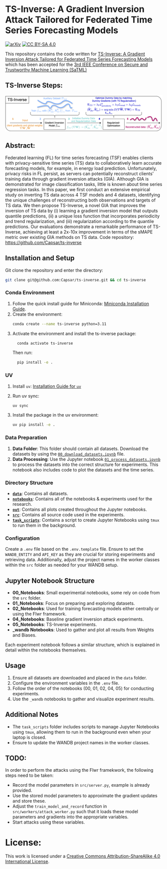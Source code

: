 # TS-Inverse: A Gradient Inversion Attack Tailored for Federated Time Series Forecasting Models

[![arXiv](https://img.shields.io/badge/arXiv-2503.20952-b31b1b.svg)](https://arxiv.org/abs/2503.20952)
[![CC BY-SA 4.0][cc-by-sa-shield]][cc-by-sa]
<!-- [![SaTML](https://img.shields.io/badge/SaTML-2503.20952-115bab.svg)](https://arxiv.org/abs/2503.20952) -->

This repository contains the code written for [TS-Inverse: A Gradient Inversion Attack Tailored for Federated Time Series Forecasting Models](https://arxiv.org/abs/2503.20952) which has been accepted for the [3rd IEEE Conference on Secure and Trustworthy Machine Learning (SaTML)](https://satml.org/)

## TS-Inverse Steps:

![TS-Inverse](images/ts-inverse_framework.png)

## Abstract:

Federated learning (FL) for time series forecasting (TSF) enables clients with privacy-sensitive time series (TS) data to collaboratively learn accurate forecasting models, for example, in energy load prediction. Unfortunately, privacy risks in FL persist, as servers can potentially reconstruct clients' training data through gradient inversion attacks (GIA). Although GIA is demonstrated for image classification tasks, little is known about time series regression tasks. In this paper, we first conduct an extensive empirical study on inverting TS data across 4 TSF models and 4 datasets, identifying the unique challenges of reconstructing both observations and targets of TS data. We then propose TS-Inverse, a novel GIA that improves the inversion of TS data by (i) learning a gradient inversion model that outputs quantile predictions, (ii) a unique loss function that incorporates periodicity and trend regularization, and (iii) regularization according to the quantile predictions. Our evaluations demonstrate a remarkable performance of TS-Inverse, achieving at least a 2x-10x improvement in terms of the sMAPE metric over existing GIA methods on TS data. Code repository: https://github.com/Capsar/ts-inverse

## Installation and Setup

Git clone the repository and enter the directory:

```bash
git clone git@github.com:Capsar/ts-inverse.git && cd ts-inverse
```

### Conda Environment

1. Follow the quick install guide for Miniconda: [Miniconda Installation Guide](https://docs.anaconda.com/free/miniconda/).
2. Create the environment:
    ```bash
    conda create --name ts-inverse python=3.11
    ```
3. Activate the environment and install the ts-inverse package:
    ```bash
      conda activate ts-inverse
    ```
    Then run:
    ```bash
      pip install -e .
    ```

### UV

1. Install `uv`: [Installation Guide for `uv`](https://docs.astral.sh/uv/#installation)
2. Run uv sync:

    ```bash
    uv sync
    ```

3. Install the package in the uv environment:
    ```bash
    uv pip install -e .
    ```

### Data Preparation

1. **Data Folder**: This folder should contain all datasets. Download the datasets by using the [`00_download_datasets.ipynb`](data/00_download_datasets.ipynb)  file.
2. **Data Processing**: Use the Jupyter notebook [`01_process_datasets.ipynb`](data/01_process_datasets.ipynb) to process the datasets into the correct structure for experiments. This notebook also includes code to plot the datasets and the time series.

### Directory Structure

- **[`data`](data)**: Contains all datasets.
- **[`notebooks`](notebooks)**: Contains all of the notebooks & experiments used for the research.
- **[`out`](out)**: Contains all plots created throughout the Jupyter notebooks.
- **[`src`](src)**: Contains all source code used in the experiments.
- **[`task_scripts`](task_scripts)**: Contains a script to create Jupyter Notebooks using `tmux` to run them in the background.

### Configuration

Create a `.env` file based on the `.env.template` file. Ensure to set the `WANDB_ENTITY` and `API_KEY` as they are crucial for storing experiments and retrieving data. Additionally, adjust the project names in the worker classes within the `src` folder as needed for your WANDB setup.

## Jupyter Notebook Structure

- **00_Notebooks**: Small experimental notebooks, some rely on code from the `src` folder.
- **01_Notebooks**: Focus on preparing and exploring datasets.
- **02_Notebooks**: Used for training forecasting models either centrally or using the Flwr framework.
- **04_Notebooks**: Baseline gradient inversion attack experiments.
- **05_Notebooks**: TS-Inverse experiments.
- **_wandb Notebooks**: Used to gather and plot all results from Weights and Biases.

Each experiment notebook follows a similar structure, which is explained in detail within the notebooks themselves.

## Usage

1. Ensure all datasets are downloaded and placed in the `data` folder.
2. Configure the environment variables in the `.env` file.
4. Follow the order of the notebooks (00, 01, 02, 04, 05) for conducting experiments.
5. Use the `_wandb` notebooks to gather and visualize experiment results.

## Additional Notes

- The `task_scripts` folder includes scripts to manage Jupyter Notebooks using `tmux`, allowing them to run in the background even when your laptop is closed.
- Ensure to update the WANDB project names in the worker classes.

## TODO:

In order to perform the attacks using the Flwr framekwork, the following steps need to be taken:
- Record the model parameters in  `src/server.py`, example is already provided.
- Use the stored model parameters to approximate the gradient updates and store these.
- Adjust the `train_model_and_record` function in `src/workers/attack_worker.py` such that it loads these model parameters and gradients into the appropriate variables.
- Start attacks using these variables.



# License:

This work is licensed under a
[Creative Commons Attribution-ShareAlike 4.0 International License][cc-by-sa].

[cc-by-sa]: http://creativecommons.org/licenses/by-sa/4.0/
[cc-by-sa-shield]: https://img.shields.io/badge/License-CC%20BY--SA%204.0-lightgrey.svg
